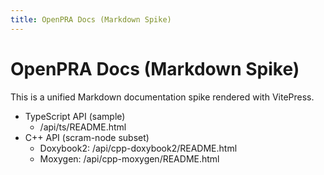 ```yaml
---
title: OpenPRA Docs (Markdown Spike)
---
```


# OpenPRA Docs (Markdown Spike)

This is a unified Markdown documentation spike rendered with VitePress.

- TypeScript API (sample)
  - /api/ts/README.html
- C++ API (scram-node subset)
  - Doxybook2: /api/cpp-doxybook2/README.html
  - Moxygen: /api/cpp-moxygen/README.html
